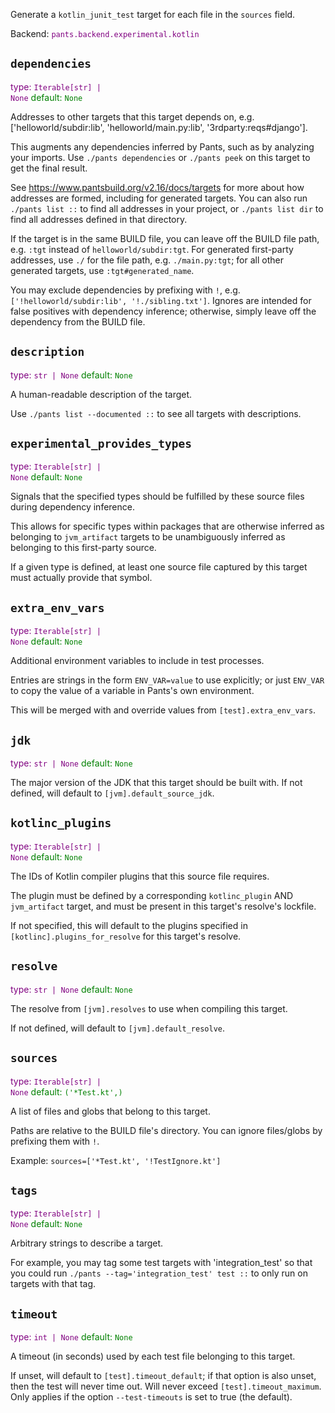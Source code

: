 Generate a `kotlin_junit_test` target for each file in the `sources` field.

Backend: <span style="color: purple"><code>pants.backend.experimental.kotlin</code></span>

## <code>dependencies</code>

<span style="color: purple">type: <code>Iterable[str] | None</code></span>
<span style="color: green">default: <code>None</code></span>

Addresses to other targets that this target depends on, e.g. ['helloworld/subdir:lib', 'helloworld/main.py:lib', '3rdparty:reqs#django'].

This augments any dependencies inferred by Pants, such as by analyzing your imports. Use `./pants dependencies` or `./pants peek` on this target to get the final result.

See https://www.pantsbuild.org/v2.16/docs/targets for more about how addresses are formed, including for generated targets. You can also run `./pants list ::` to find all addresses in your project, or `./pants list dir` to find all addresses defined in that directory.

If the target is in the same BUILD file, you can leave off the BUILD file path, e.g. `:tgt` instead of `helloworld/subdir:tgt`. For generated first-party addresses, use `./` for the file path, e.g. `./main.py:tgt`; for all other generated targets, use `:tgt#generated_name`.

You may exclude dependencies by prefixing with `!`, e.g. `['!helloworld/subdir:lib', '!./sibling.txt']`. Ignores are intended for false positives with dependency inference; otherwise, simply leave off the dependency from the BUILD file.

## <code>description</code>

<span style="color: purple">type: <code>str | None</code></span>
<span style="color: green">default: <code>None</code></span>

A human-readable description of the target.

Use `./pants list --documented ::` to see all targets with descriptions.

## <code>experimental_provides_types</code>

<span style="color: purple">type: <code>Iterable[str] | None</code></span>
<span style="color: green">default: <code>None</code></span>

Signals that the specified types should be fulfilled by these source files during dependency inference.

This allows for specific types within packages that are otherwise inferred as belonging to `jvm_artifact` targets to be unambiguously inferred as belonging to this first-party source.

If a given type is defined, at least one source file captured by this target must actually provide that symbol.

## <code>extra_env_vars</code>

<span style="color: purple">type: <code>Iterable[str] | None</code></span>
<span style="color: green">default: <code>None</code></span>

Additional environment variables to include in test processes.

Entries are strings in the form `ENV_VAR=value` to use explicitly; or just `ENV_VAR` to copy the value of a variable in Pants's own environment.

This will be merged with and override values from `[test].extra_env_vars`.

## <code>jdk</code>

<span style="color: purple">type: <code>str | None</code></span>
<span style="color: green">default: <code>None</code></span>

The major version of the JDK that this target should be built with. If not defined, will default to `[jvm].default_source_jdk`.

## <code>kotlinc_plugins</code>

<span style="color: purple">type: <code>Iterable[str] | None</code></span>
<span style="color: green">default: <code>None</code></span>

The IDs of Kotlin compiler plugins that this source file requires.

The plugin must be defined by a corresponding `kotlinc_plugin` AND `jvm_artifact` target, and must be present in this target's resolve's lockfile.

If not specified, this will default to the plugins specified in `[kotlinc].plugins_for_resolve` for this target's resolve.

## <code>resolve</code>

<span style="color: purple">type: <code>str | None</code></span>
<span style="color: green">default: <code>None</code></span>

The resolve from `[jvm].resolves` to use when compiling this target.

If not defined, will default to `[jvm].default_resolve`.

## <code>sources</code>

<span style="color: purple">type: <code>Iterable[str] | None</code></span>
<span style="color: green">default: <code>(&#x27;&ast;Test.kt&#x27;,)</code></span>

A list of files and globs that belong to this target.

Paths are relative to the BUILD file's directory. You can ignore files/globs by prefixing them with `!`.

Example: `sources=['*Test.kt', '!TestIgnore.kt']`

## <code>tags</code>

<span style="color: purple">type: <code>Iterable[str] | None</code></span>
<span style="color: green">default: <code>None</code></span>

Arbitrary strings to describe a target.

For example, you may tag some test targets with 'integration_test' so that you could run `./pants --tag='integration_test' test ::` to only run on targets with that tag.

## <code>timeout</code>

<span style="color: purple">type: <code>int | None</code></span>
<span style="color: green">default: <code>None</code></span>

A timeout (in seconds) used by each test file belonging to this target.

If unset, will default to `[test].timeout_default`; if that option is also unset, then the test will never time out. Will never exceed `[test].timeout_maximum`. Only applies if the option `--test-timeouts` is set to true (the default).

